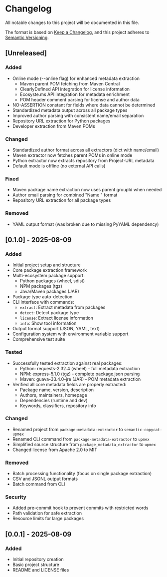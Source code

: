 # Changelog

All notable changes to this project will be documented in this file.

The format is based on [Keep a Changelog](https://keepachangelog.com/en/1.0.0/),
and this project adheres to [Semantic Versioning](https://semver.org/spec/v2.0.0.html).

## [Unreleased]

### Added
- Online mode (--online flag) for enhanced metadata extraction
  - Maven parent POM fetching from Maven Central
  - ClearlyDefined API integration for license information
  - Ecosyste.ms API integration for metadata enrichment
  - POM header comment parsing for license and author data
- NO-ASSERTION constant for fields where data cannot be determined
- Standardized metadata output across all package types
- Improved author parsing with consistent name/email separation
- Repository URL extraction for Python packages
- Developer extraction from Maven POMs

### Changed
- Standardized author format across all extractors (dict with name/email)
- Maven extractor now fetches parent POMs in online mode
- Python extractor now extracts repository from Project-URL metadata
- Default mode is offline (no external API calls)

### Fixed
- Maven package name extraction now uses parent groupId when needed
- Author email parsing for combined "Name <email>" format
- Repository URL extraction for all package types

### Removed
- YAML output format (was broken due to missing PyYAML dependency)

## [0.1.0] - 2025-08-09

### Added
- Initial project setup and structure
- Core package extraction framework
- Multi-ecosystem package support:
  - Python packages (wheel, sdist)
  - NPM packages (tgz)
  - Java/Maven packages (JAR)
- Package type auto-detection
- CLI interface with commands:
  - `extract`: Extract metadata from packages
  - `detect`: Detect package type
  - `license`: Extract license information
  - `info`: Show tool information
- Output format support (JSON, YAML, text)
- Configuration system with environment variable support
- Comprehensive test suite

### Tested
- Successfully tested extraction against real packages:
  - Python: requests-2.32.4 (wheel) - full metadata extraction
  - NPM: express-5.1.0 (tgz) - complete package.json parsing
  - Maven: guava-33.4.0-jre (JAR) - POM metadata extraction
- Verified all core metadata fields are properly extracted:
  - Package name, version, description
  - Authors, maintainers, homepage
  - Dependencies (runtime and dev)
  - Keywords, classifiers, repository info

### Changed
- Renamed project from `package-metadata-extractor` to `semantic-copycat-upmex`
- Renamed CLI command from `package-metadata-extractor` to `upmex`
- Simplified source structure from `package_metadata_extractor` to `upmex`
- Changed license from Apache 2.0 to MIT

### Removed
- Batch processing functionality (focus on single package extraction)
- CSV and JSONL output formats
- Batch command from CLI

### Security
- Added pre-commit hook to prevent commits with restricted words
- Path validation for safe extraction
- Resource limits for large packages

## [0.0.1] - 2025-08-09

### Added
- Initial repository creation
- Basic project structure
- README and LICENSE files